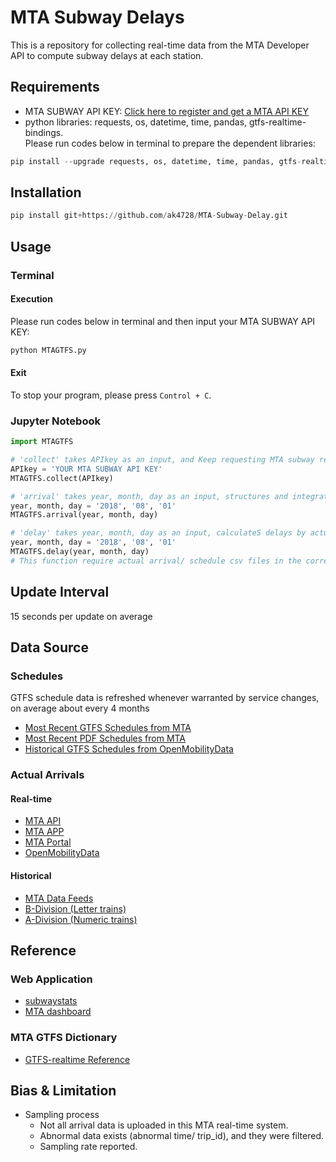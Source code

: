 # MTA Subway Delays
This is a repository for collecting real-time data from the MTA Developer API to compute subway delays at each station.

## Requirements
- MTA SUBWAY API KEY: [Click here to register and get a MTA API KEY](https://datamine.mta.info/user/register)
- python libraries: requests, os, datetime, time, pandas, gtfs-realtime-bindings.  
Please run codes below in terminal to prepare the dependent libraries:  
``` python
pip install --upgrade requests, os, datetime, time, pandas, gtfs-realtime-bindings
```

## Installation
``` python
pip install git+https://github.com/ak4728/MTA-Subway-Delay.git
```

## Usage
### Terminal
#### Execution
Please run codes below in terminal and then input your MTA SUBWAY API KEY:
```python
python MTAGTFS.py
```

#### Exit
To stop your program, please press ```Control + C```.

### Jupyter Notebook
``` python
import MTAGTFS
```
``` python
# 'collect' takes APIkey as an input, and Keep requesting MTA subway real-time status, and Writting gtfs files.
APIkey = 'YOUR MTA SUBWAY API KEY'
MTAGTFS.collect(APIkey)
```
``` python
# 'arrival' takes year, month, day as an input, structures and integrates the GTFS files in the corresponding folder, and outputs a arrival csv file.
year, month, day = '2018', '08', '01'
MTAGTFS.arrival(year, month, day)
```

``` python
# 'delay' takes year, month, day as an input, calculateS delays by actual arrivals and schedules, and outputs a delay csv file.    
year, month, day = '2018', '08', '01'
MTAGTFS.delay(year, month, day)
# This function require actual arrival/ schedule csv files in the corresponding folder.

```
## Update Interval
15 seconds per update on average

## Data Source
### Schedules
GTFS schedule data is refreshed whenever warranted by service changes, on average about every 4 months
- [Most Recent GTFS Schedules from MTA](http://web.mta.info/developers/data/nyct/subway/google_transit.zip)
- [Most Recent PDF Schedules from MTA](https://new.mta.info/schedules)
- [Historical GTFS Schedules from OpenMobilityData](https://transitfeeds.com/p/mta/79)

### Actual Arrivals
#### Real-time
- [MTA API](http://datamine.mta.info/list-of-feeds)
- [MTA APP](http://subwaytime.mta.info/)
- [MTA Portal](https://new.mta.info/)
- [OpenMobilityData](https://transitfeeds.com/p/mta/234)

#### Historical
- [MTA Data Feeds](http://web.mta.info/developers/developer-data-terms.html#data)
- [B-Division (Letter trains)](http://web.mta.info/developers/data/archives.html)
- [A-Division (Numeric trains)](https://datamine-history.s3.amazonaws.com/index.html)
## Reference
### Web Application
- [subwaystats](http://subwaystats.com/)
- [MTA dashboard](http://dashboard.mta.info/)

### MTA GTFS Dictionary
- [GTFS-realtime Reference](http://datamine.mta.info/sites/all/files/pdfs/GTFS-Realtime-NYC-Subway%20version%201%20dated%207%20Sep.pdf)

## Bias & Limitation
- Sampling process
  - Not all arrival data is uploaded in this MTA real-time system.
  - Abnormal data exists (abnormal time/ trip_id), and they were filtered.
  - Sampling rate reported.
